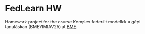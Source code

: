 # FedLearn HW
 
Homework project for the course Komplex federált modellek a gépi tanulásban
(BMEVIMIAV25) at [BME](http://www.bme.hu/?language=en).